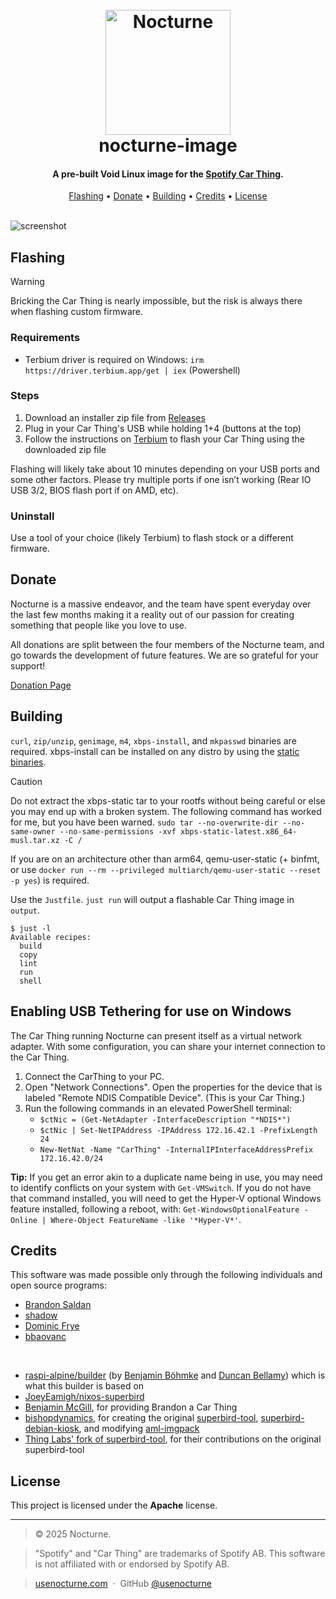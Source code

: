 <h1 align="center">
  <br>
  <img src="https://usenocturne.com/images/logo.png" alt="Nocturne" width="200">
  <br>
  nocturne-image
  <br>
</h1>

<h4 align="center">A pre-built Void Linux image for the <a href="https://carthing.spotify.com/" target="_blank">Spotify Car Thing</a>.</h4>

<p align="center">
  <a href="#flashing">Flashing</a> •
  <a href="#donate">Donate</a> •
  <a href="#building">Building</a> •
  <a href="#credits">Credits</a> •
  <a href="#license">License</a>
</p>

<br>

<img src="https://raw.githubusercontent.com/brandonsaldan/nocturne-image/refs/heads/main/pictures/nocturne-1.png" alt="screenshot">

## Flashing

> [!WARNING]
> Bricking the Car Thing is nearly impossible, but the risk is always there when flashing custom firmware.

### Requirements

- Terbium driver is required on Windows: `irm https://driver.terbium.app/get | iex` (Powershell)

### Steps

1. Download an installer zip file from [Releases](https://github.com/usenocturne/nocturne-image/releases)
2. Plug in your Car Thing's USB while holding 1+4 (buttons at the top)
3. Follow the instructions on [Terbium](https://terbium.app) to flash your Car Thing using the downloaded zip file

Flashing will likely take about 10 minutes depending on your USB ports and some other factors. Please try multiple ports if one isn’t working (Rear IO USB 3/2, BIOS flash port if on AMD, etc).

### Uninstall

Use a tool of your choice (likely Terbium) to flash stock or a different firmware.

## Donate

Nocturne is a massive endeavor, and the team have spent everyday over the last few months making it a reality out of our passion for creating something that people like you love to use.

All donations are split between the four members of the Nocturne team, and go towards the development of future features. We are so grateful for your support!

[Donation Page](https://usenocturne.com/donate)

## Building

`curl`, `zip/unzip`, `genimage`, `m4`, `xbps-install`, and `mkpasswd` binaries are required. xbps-install can be installed on any distro by using the [static binaries](https://docs.voidlinux.org/xbps/troubleshooting/static.html).

> [!CAUTION]
> Do not extract the xbps-static tar to your rootfs without being careful or else you may end up with a broken system. The following command has worked for me, but you have been warned.
> `sudo tar --no-overwrite-dir --no-same-owner --no-same-permissions -xvf xbps-static-latest.x86_64-musl.tar.xz -C /` 

If you are on an architecture other than arm64, qemu-user-static (+ binfmt, or use `docker run --rm --privileged multiarch/qemu-user-static --reset -p yes`) is required.

Use the `Justfile`. `just run` will output a flashable Car Thing image in `output`.

```
$ just -l
Available recipes:
  build
  copy
  lint
  run
  shell
```

## Enabling USB Tethering for use on Windows

The Car Thing running Nocturne can present itself as a virtual network adapter. With some configuration, you can share your internet connection to the Car Thing.

1. Connect the CarThing to your PC.
2. Open "Network Connections". Open the properties for the device that is labeled "Remote NDIS Compatible Device". (This is your Car Thing.)
3. Run the following commands in an elevated PowerShell terminal:
    * `$ctNic = (Get-NetAdapter -InterfaceDescription "*NDIS*")`
    * `$ctNic | Set-NetIPAddress -IPAddress 172.16.42.1 -PrefixLength 24`
    * `New-NetNat -Name "CarThing" -InternalIPInterfaceAddressPrefix 172.16.42.0/24`

**Tip:** If you get an error akin to a duplicate name being in use, you may need to identify conflicts on your system with `Get-VMSwitch`. If you do not have that command installed, you will need to get the Hyper-V optional Windows feature installed, following a reboot, with: `Get-WindowsOptionalFeature -Online | Where-Object FeatureName -like '*Hyper-V*'`.

## Credits

This software was made possible only through the following individuals and open source programs:

- [Brandon Saldan](https://github.com/brandonsaldan)
- [shadow](https://github.com/68p)
- [Dominic Frye](https://github.com/itsnebulalol)
- [bbaovanc](https://github.com/bbaovanc)

<br />

- [raspi-alpine/builder](https://gitlab.com/raspi-alpine/builder) (by [Benjamin Böhmke](https://gitlab.com/bboehmke) and [Duncan Bellamy](https://gitlab.com/a16bitsysop)) which is what this builder is based on
- [JoeyEamigh/nixos-superbird](https://github.com/JoeyEamigh/nixos-superbird)
- [Benjamin McGill](https://www.linkedin.com/in/benjamin-mcgill/), for providing Brandon a Car Thing
- [bishopdynamics](https://github.com/bishopdynamics), for creating the original [superbird-tool](https://github.com/bishopdynamics/superbird-tool), [superbird-debian-kiosk](https://github.com/bishopdynamics/superbird-debian-kiosk), and modifying [aml-imgpack](https://github.com/bishopdynamics/aml-imgpack)
- [Thing Labs' fork of superbird-tool](https://github.com/thinglabsoss/superbird-tool), for their contributions on the original superbird-tool

## License

This project is licensed under the **Apache** license.

---

> © 2025 Nocturne.

> "Spotify" and "Car Thing" are trademarks of Spotify AB. This software is not affiliated with or endorsed by Spotify AB.

> [usenocturne.com](https://usenocturne.com) &nbsp;&middot;&nbsp;
> GitHub [@usenocturne](https://github.com/usenocturne)
